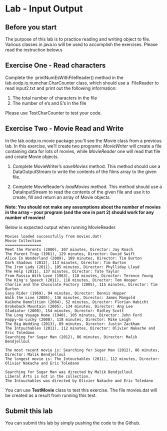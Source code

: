Lab - Input Output
==========

Before you start
----------
The purpose of this lab is to practice reading and writing object to file. Various classes in java.io will be used to accomplish the exercises. Please read the instruction below.s


Exercise One - Read characters
-------------
Complete the ​ printNumEsWithFileReader() method in the ​ lab.oodp.io.numchar.CharCounter class,
which should use a ​ FileReader to read input2.txt and print out the following
information:
1. The total number of characters in the file
2. The number of e’s and E’s in the file

Please use TestCharCounter to test your code.

Exercise Two - Movie Read and Write
-------------
In the lab.oodp.io.movie package you’ll see the Movie class from a previous lab. In this exercise, we’ll create two programs: *MovieWriter* will create a file containing data for lots of movies, while *MovieReader* one will read that file and create Movie objects.

1. Complete MovieWriter’s *saveMovies* method. This method should use a DataOutputStream to write the contents of the films array to the given file. ​ 

2. Complete MovieReader’s *loadMovies* method. This method should use a
DataInputStream to read the contents of the given file and use it to create, fill and
return an array of Movie objects.

**Note: You should not make any assumptions about the number of movies in the array – your program (and the one in part 2) should work for any number of movies!** 

Below is expected output when running MovieReader.

```
Movies loaded successfully from movies.dat!
Movie Collection
================
Meet the Parents (2000), 107 minutes, Director: Jay Roach
The Parent Trap (1961), 129 minutes, Director: David Swift
Alice In Wonderland (2009), 109 minutes, Director: Tim Burton
Dark Shadows (2012), 113 minutes, Director: Tim Burton
The Iron Lady (2011), 105 minutes, Director: Phylliday Lloyd
The Help (2011), 137 minutes, Director: Tate Taylor
From Russia With Love (1963), 110 minutes, Director: Terence Young
The King's Speech (2011), 118 minutes, Director: Tom Hooper
Charlie and the Chocolate Factory (2005), 115 minutes, Director: Tim Burton
Easy Rider (1969), 94 minutes, Director: Dennis Hopper
Walk the Line (2005), 136 minutes, Director: James Mangold
Kaikohe Demolition (2004), 52 minutes, Director: Florian Habicht
Brokeback Mountain (2005), 134 minutes, Director: Ang Lee
Gladiator (2000), 154 minutes, Director: Ridley Scott
The Long Voyage Home (1940), 105 minutes, Director: John Ford
Happy-Go-Lucky (2008), 118 minutes, Director: Mike Leigh
The Big Wedding (2013), 89 minutes, Director: Justin Zackham
The Intouchables (2011), 112 minutes, Director: Olivier Nakache and Eric Toledano
Searching for Sugar Man (2012), 86 minutes, Director: Malik Bendjelloul

The most recent movie is: Searching for Sugar Man (2012), 86 minutes, Director: Malik Bendjelloul
The longest movie is: The Intouchables (2011), 112 minutes, Director: Olivier Nakache and Eric Toledano

Searching for Sugar Man was directed by Malik Bendjelloul
Liberal Arts is not in the collection.
The Intouchables was directed by Olivier Nakache and Eric Toledano

```

You can use **TestMovie** class to test this exercise. The file movies.dat will be created as a result from running this test.

Submit this lab
------------------
You can submit this lab by simply pushing the code to the Github. 
